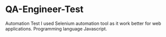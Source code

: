 # QA-Engineer-Test
Automation Test
I used Selenium automation tool as it work better for web applications.
Programming language Javascript.
